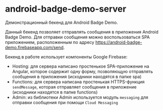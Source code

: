 # android-badge-demo-server

Демонстрационный бекенд для Android Badge Demo.

Данный бекенд позволяет отправлять сообщения в приложения Android Badge Demo. Для отправки сообщения можно воспользоваться
SPA приложением, расположенным по адресу https://android-badge-demo.firebaseapp.com/send.

Бекенд в работе использует компоненты Google Firebase:
- Hosting: для сервера написано простенькое SPA-приложение на Angular, которое содержит одну форму, позволяющую
отправлять сообщения в приложения (исходники находятся в папке spa)
- Functions: для сервера написана простенькая HTTPS-функция `sendMessage`, которая отправляет сообщения в приложение
(исходники находятся в папке functions)
- Admin: из библиотеки Admin используется модуль `messaging` для отправки сообщения при помощи `Cloud Messaging`
